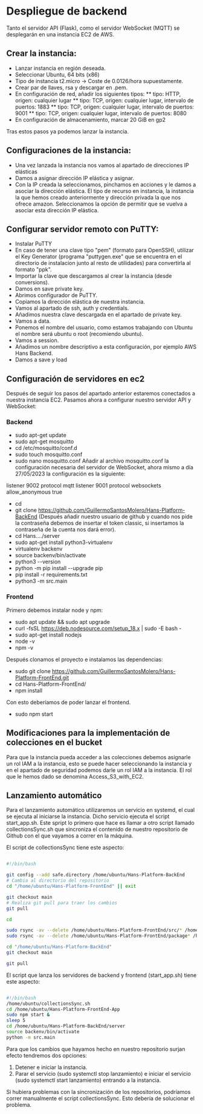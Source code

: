 # Despliegue de backend

Tanto el servidor API (Flask), como el servidor WebSocket (MQTT) se desplegarán en una instancia EC2 de AWS.

## Crear la instancia:
* Lanzar instancia en región deseada.
* Seleccionar Ubuntu, 64 bits (x86)
* Tipo de instancia t2.micro -> Coste de 0.0126/hora supuestamente.
* Crear par de llaves, rsa y descargar en .pem.
* En configuración de red, añadir los siguientes tipos:
** tipo: HTTP, origen: cualquier lugar
** tipo: TCP, origen: cualquier lugar, intervalo de puertos: 1883
** tipo: TCP, origen: cualquier lugar, intervalo de puertos: 9001
** tipo: TCP, origen: cualquier lugar, intervalo de puertos: 8080
* En configuración de almacenamiento, marcar 20 GiB en gp2

Tras estos pasos ya podemos lanzar la instancia.

## Configuraciones de la instancia:
* Una vez lanzada la instancia nos vamos al apartado de direcciones IP elásticas
* Damos a asignar dirección IP elástica y asignar.
* Con la IP creada la seleccionamos, pinchamos en acciones y le damos a asociar la dirección elástica. El tipo de recurso en instancia, la instancia la que hemos creado anteriormente y dirección privada la que nos ofrece amazon. Seleccionamos la opción de permitir que se vuelva a asociar esta dirección IP elástica.

## Configurar servidor remoto con PuTTY:

* Instalar PuTTY
* En caso de tener una clave tipo "pem" (formato para OpenSSH), utilizar el Key Generator (programa "puttygen.exe" que se encuentra en el directorio de instalacion junto al resto de utilidades) para convertirla al formato "ppk".
* Importar la clave que descargamos al crear la instancia (desde conversions).
* Damos en save private key.
* Abrimos configurador de PuTTY.
* Copiamos la dirección elástica de nuestra instancia.
* Vamos al apartado de ssh, auth y credentials.
* Añadimos nuestra clave descargada en el apartado de private key.
* Vamos a data.
* Ponemos el nombre del usuario, como estamos trabajando con Ubuntu el nombre será ubuntu o root (recomiendo ubuntu).
* Vamos a session.
* Añadimos un nombre descriptivo a esta configuración, por ejemplo AWS Hans Backend.
* Damos a save y load

## Configuración de servidores en ec2
Después de seguir los pasos del apartado anterior estaremos conectados a nuestra instancia EC2. Pasamos ahora a configurar nuestro servidor API y WebSocket:
### Backend
* sudo apt-get update
* sudo apt-get mosquitto
* cd /etc/mosquitto/conf.d
* sudo touch mosquitto.conf
* sudo nano mosquitto.conf 
Añadir al archivo mosquitto.conf la configuración necesaria del servidor de WebSocket, ahora mismo a día 27/05/2023 la configuración es la siguiente:

listener 9002 
protocol mqtt
listener 9001
protocol websockets
allow_anonymous true

* cd
* git clone https://github.com/GuillermoSantosMolero/Hans-Platform-BackEnd 
(Después añadir nuestro usuario de github y cuando nos pide la contraseña debemos de insertar el token classic, si insertamos la contraseña de la cuenta nos dará error).
* cd Hans..../server
* sudo apt-get install python3-virtualenv
* virtualenv backenv
* source backenv/bin/activate
* python3 --version
* python -m pip install --upgrade pip
* pip install -r requirements.txt
* python3 -m src.main

### Frontend

Primero debemos instalar node y npm:

* sudo apt update && sudo apt upgrade
* curl -fsSL https://deb.nodesource.com/setup_18.x | sudo -E bash -
* sudo apt-get install nodejs
* node -v
* npm -v

Después clonamos el proyecto e instalamos las dependencias:

* sudo git clone https://github.com/GuillermoSantosMolero/Hans-Platform-FrontEnd.git
* cd Hans-Platform-FrontEnd/
* npm install 

Con esto deberíamos de poder lanzar el frontend.

* sudo npm start
## Modificaciones para la implementación de colecciones en el bucket

Para que la instancia pueda acceder a las colecciones debemos asignarle un rol IAM a la instancia, esto se puede hacer seleccionando la instancia y en el apartado de seguridad podemos darle un rol IAM a la instancia. El rol que le hemos dado se denomina Access_S3_with_EC2.

## Lanzamiento automático

Para el lanzamiento automático utilizaremos un servicio en systemd, el cual se ejecuta al iniciarse la instancia.
Dicho servicio ejecuta el script start_app.sh. Este spript lo primero que hace es llamar a otro script llamado collectionsSync.sh que sincroniza el contenido de nuestro repositorio de Github con el que vayamos a correr en la máquina.

El script de collectionsSync tiene este aspecto:
```sh

#!/bin/bash

git config --add safe.directory /home/ubuntu/Hans-Platform-BackEnd
# Cambia al directorio del repositorio
cd "/home/ubuntu/Hans-Platform-FrontEnd" || exit

git checkout main
# Realiza git pull para traer los cambios
git pull

cd

sudo rsync -av --delete /home/ubuntu/Hans-Platform-FrontEnd/src/* /home/ubuntu/Hans-Platform-FrontEnd-App/src
sudo rsync -av --delete /home/ubuntu/Hans-Platform-FrontEnd/package* /home/ubuntu/Hans-Platform-FrontEnd-App

cd "/home/ubuntu/Hans-Platform-BackEnd"
git checkout main

git pull

```

El script que lanza los servidores de backend y frontend (start_app.sh) tiene este aspecto:
```sh

#!/bin/bash
/home/ubuntu/collectionsSync.sh
cd /home/ubuntu/Hans-Platform-FrontEnd-App
sudo npm start &
sleep 5
cd /home/ubuntu/Hans-Platform-BackEnd/server
source backenv/bin/activate
python -m src.main


```
Para que los cambios que hayamos hecho en nuestro repositorio surjan efecto tendremos dos opciones: 
1. Detener e iniciar la instancia.
2. Parar el servicio (sudo systemctl stop lanzamiento) e iniciar el servicio (sudo systemctl start lanzamiento) entrando a la instancia.

Si hubiera problemas con la sincronización de los repositorios, podríamos correr manualmente el script collectionsSync. Esto debería de solucionar el problema.